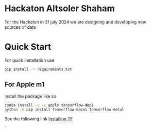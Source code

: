 # Hackaton Altsoler Shaham 
For the Hackaton in 31 july 2024 we are designing and developing new sources of data
# Quick Start 

For quick installation use 

``` bash
pip install -r requirements.txt
```

## For Apple m1 
install the package like so 

``` bash
conda install -y -c apple tensorflow-deps
python -m pip install tensorflow-macos tensorflow-metal
```

See the following link 
[Installing TF](https://stackoverflow.com/questions/72964800/what-is-the-proper-way-to-install-tensorflow-on-apple-m1-in-2022)

`
